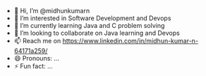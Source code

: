 - 👋 Hi, I’m @midhunkumarn
- 👀 I’m interested in Software Development and Devops
- 🌱 I’m currently learning Java and C problem solving
- 💞️ I’m looking to collaborate on Java learning and Devops
- 📫 Reach me on https://www.linkedin.com/in/midhun-kumar-n-64171a259/
- 😄 Pronouns: ...
- ⚡ Fun fact: ...

<!---
midhunkumarn/midhunkumarn is a ✨ special ✨ repository because its `README.md` (this file) appears on your GitHub profile.
You can click the Preview link to take a look at your changes.
--->
